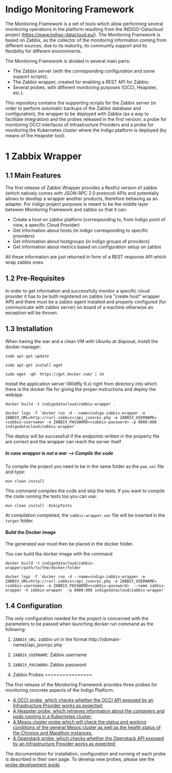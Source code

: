 # Indigo Monitoring Framework

The Monitoring Framework is a set of tools which allow performing several monitoring operations in the platform resulting from the INDIGO-Datacloud project (https://www.indigo-datacloud.eu/). The Monitoring Framework is based on Zabbix, as the collector of the monitoring information coming from different sources, due to its maturity, its community support and its flexibility for different environments.

The Monitoring Framework is divided in several main parts:
* The Zabbix server (with the corresponding configuration and some support scripts);
* The Zabbix wrapper, created for enabling a REST API for Zabbix;
* Several probes, with different monitoring purposes (OCCI, Heapster, etc.).

This repository contains the supporting scripts for the Zabbix server (in order to perform automatic backups of the Zabbix database and configuration), the wrapper to be deployed with Zabbix (as a way to facilitate integration) and the probes released in the first version: a probe for monitoring OCCI interfaces of Infrastructure Providers and a probe for monitoring the Kubernetes cluster where the Indigo platform is deployed (by means of the Heapster tool).


1 Zabbix Wrapper
================

1.1 Main Features
-----------------
The first release of Zabbix Wrapper provides a Restful version of zabbix (which natively comes with JSON-RPC 2.0 protocol) APIs and potentially allows to develop a wrapper another products, therefore behaving as an adapter.
For indigo project purposes is meant to be the middle layer between Monitoring Framework and zabbix so that it can: 

* Create a host on zabbix platform (corresponding to, from Indigo point of view, a specific Cloud Provider)
* Get information about hosts (in indigo corresponding to specific providers)
* Get information about hostgroups (in indigo groups of providers)
* Get information about metrics based on configuration setup on zabbix

All these information are just returned in form of a REST response API which wrap zabbix ones.

1.2 Pre-Requisites
------------------
In order to get information and successfully monitor a specific cloud provider it has to be both registered on zabbix (via "create host" wrapper API) and there must be a zabbix agent installed and properly configured (for communicate with zabbix server) on board of a machine otherwise an exception will be thrown.

1.3 Installation
----------------

When having the war and a clean VM with Ubuntu at disposal, install the docker manager:
```
sudo apt-get update
```
```
sudo apt-get install wget
```
```
sudo wget -qO- https://get.docker.com/ | sh
```

Install the application server (Wildfly 9.x) right from directory into which there is the docker file for giving the proper instructions and deploy the webapp
```
docker build -t indigodatacloud/zabbix-wrapper .
```
```
docker logs -f `docker run -d --name=indigo-zabbix-wrapper -e ZABBIX_URL=http://<url-zabbix>/api_jsonrpc.php -e ZABBIX_USERNAME=<zabbix-username> -e ZABBIX_PASSWORD=<zabbix-password> -p 8080:808 indigodatacloud/zabbix-wrapper` 
```

The deploy will be successfull if the endpoints written in the property file are correct and the wrapper can reach the server itself

##### In case wrapper is not a war --> Compile the code

To compile the project you need to be in the same folder as the `pom.xml` file and type:
```
mvn clean install
```
This command compiles the code and skip the tests. If you want to compile the code running the tests too you can use:
```
mvn clean install -DskipTests
```

At compilation completed, the `zabbix-wrapper.war` file will be inserted in the `target` folder.

#### Build the Docker image

The generated war must then be placed in the docker folder.

You can build the docker image with the command
```
docker build -t indigodatacloud/zabbix-wrapper/path/to/the/docker/folder
```
```
docker logs -f `docker run -d --name=indigo-zabbix-wrapper -e ZABBIX_URL=http://<url-zabbix>/api_jsonrpc.php -e ZABBIX_USERNAME=<zabbix-username> -e ZABBIX_PASSWORD=<zabbix-password>  --name zabbix-wrapper -h zabbix-wrapper  -p 8080:808 indigodatacloud/zabbix-wrapper` 
```

1.4 Configuration
----------------- 
The only configuration needed for the project is concerned with the parameters to be passed when launching docker run command as the following:
 1. `ZABBIX_URL`: zabbix url in the format http://{domain-name}/api_jsonrpc.php
 2. `ZABBIX_USERNAME`: Zabbix username
 3. `ZABBIX_PASSWORD`: Zabbix password

2. Zabbix Probes
================

The first release of the Monitoring Framework provides three probes for monitoring concrete aspects of the Indigo Platform:
* [A OCCI probe, which checks whether the OCCI API exposed by an Infrastructure Provider works as expected;](doc/OCCI.md)
* [A Heapster probe, which retrieves information about the containers and pods running in a Kubernetes cluster;](doc/heapster.md)
* [A Mesos cluster probe which will check the status and working conditions of the general Mesos cluster as well as the health status of the Chronos and Marathon instances.](doc/mesos.md)
* [A Openstack probe, which checks whether the Openstack API exposed by an Infrastructure Provider works as expected;](doc/OPENSTACK.md)

The documentation for installation, configuration and running of each probe is described in their own page. To develop new probes, please see the [probe development guide](doc/probe_development.md).
